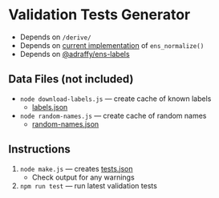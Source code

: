 # Validation Tests Generator

* Depends on `/derive/`
* Depends on [current implementation](../) of `ens_normalize()`
* Depends on [@adraffy/ens-labels](https://github.com/adraffy/ens-labels)

## Data Files (not included)

* `node download-labels.js` — create cache of known labels
	* [labels.json](./labels.json)
* `node random-names.js` — create cache of random names
	* [random-names.json](./random-names.json)

## Instructions

1. `node make.js` — creates [tests.json](./tests.json)
	* Check output for any warnings
1. `npm run test` — run latest validation tests
